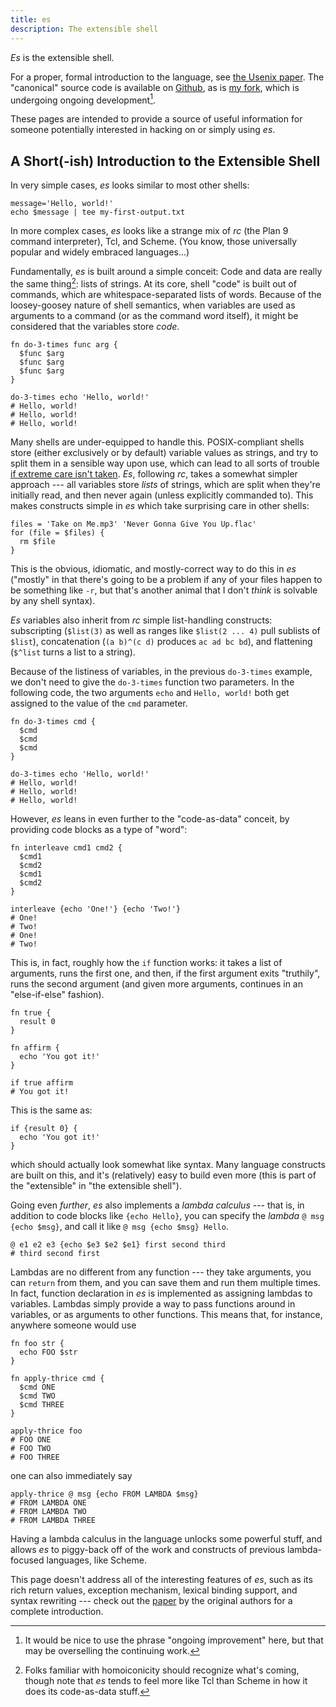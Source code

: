 ```yaml
---
title: es
description: The extensible shell
---
```


*Es* is the extensible shell.

For a proper, formal introduction to the language, see [the Usenix paper](paper.html).  The "canonical" source code is available on [Github](https://github.com/wryun/es-shell), as is [my fork](https://github.com/jpco/es-shell), which is undergoing ongoing development[^1].

These pages are intended to provide a source of useful information for someone potentially interested in hacking on or simply using *es*.

## A Short(-ish) Introduction to the Extensible Shell

In very simple cases, *es* looks similar to most other shells:

```
message='Hello, world!'
echo $message | tee my-first-output.txt
```

In more complex cases, *es* looks like a strange mix of *rc* (the Plan 9 command interpreter), Tcl, and Scheme.  (You know, those universally popular and widely embraced languages...)

Fundamentally, *es* is built around a simple conceit: Code and data are really the same thing[^2]: lists of strings.  At its core, shell "code" is built out of commands, which are whitespace-separated lists of words.  Because of the loosey-goosey nature of shell semantics, when variables are used as arguments to a command (or as the command word itself), it might be considered that the variables store *code*.

```
fn do-3-times func arg {
  $func $arg
  $func $arg
  $func $arg
}

do-3-times echo 'Hello, world!'
# Hello, world!
# Hello, world!
# Hello, world!
```

Many shells are under-equipped to handle this.  POSIX-compliant shells store (either exclusively or by default) variable values as strings, and try to split them in a sensible way upon use, which can lead to all sorts of trouble [if extreme care isn't taken](https://mywiki.wooledge.org/BashFAQ/050).  *Es*, following *rc*, takes a somewhat simpler approach --- all variables store *lists* of strings, which are split when they're initially read, and then never again (unless explicitly commanded to).  This makes constructs simple in *es* which take surprising care in other shells:

```
files = 'Take on Me.mp3' 'Never Gonna Give You Up.flac'
for (file = $files) {
  rm $file
}
```

This is the obvious, idiomatic, and mostly-correct way to do this in *es* ("mostly" in that there's going to be a problem if any of your files happen to be something like `-r`, but that's another animal that I don't *think* is solvable by any shell syntax).

*Es* variables also inherit from *rc* simple list-handling constructs: subscripting (`$list(3)` as well as ranges like `$list(2 ... 4)` pull sublists of `$list`), concatenation (`(a b)^(c d)` produces `ac ad bc bd`), and flattening (`$^list` turns a list to a string).

Because of the listiness of variables, in the previous `do-3-times` example, we don't need to give the `do-3-times` function two parameters.  In the following code, the two arguments `echo` and `Hello, world!` both get assigned to the value of the `cmd` parameter.

```
fn do-3-times cmd {
  $cmd
  $cmd
  $cmd
}

do-3-times echo 'Hello, world!'
# Hello, world!
# Hello, world!
# Hello, world!
```

However, *es* leans in even further to the "code-as-data" conceit, by providing code blocks as a type of "word":

```
fn interleave cmd1 cmd2 {
  $cmd1
  $cmd2
  $cmd1
  $cmd2
}

interleave {echo 'One!'} {echo 'Two!'}
# One!
# Two!
# One!
# Two!
```

This is, in fact, roughly how the `if` function works: it takes a list of arguments, runs the first one, and then, if the first argument exits "truthily", runs the second argument (and given more arguments, continues in an "else-if-else" fashion).

```
fn true {
  result 0
}

fn affirm {
  echo 'You got it!'
}

if true affirm
# You got it!
```

This is the same as:

```
if {result 0} {
  echo 'You got it!'
}
```

which should actually look somewhat like syntax.  Many language constructs are built on this, and it's (relatively) easy to build even more (this is part of the "extensible" in "the extensible shell").

Going even *further*, *es* also implements a *lambda calculus* --- that is, in addition to code blocks like `{echo Hello}`, you can specify the *lambda* `@ msg {echo $msg}`, and call it like `@ msg {echo $msg} Hello`.

```
@ e1 e2 e3 {echo $e3 $e2 $e1} first second third
# third second first
```

Lambdas are no different from any function --- they take arguments, you can `return` from them, and you can save them and run them multiple times.  In fact, function declaration in *es* is implemented as assigning lambdas to variables.  Lambdas simply provide a way to pass functions around in variables, or as arguments to other functions.  This means that, for instance, anywhere someone would use

```
fn foo str {
  echo FOO $str
}

fn apply-thrice cmd {
  $cmd ONE
  $cmd TWO
  $cmd THREE
}

apply-thrice foo
# FOO ONE
# FOO TWO
# FOO THREE
```

one can also immediately say

```
apply-thrice @ msg {echo FROM LAMBDA $msg}
# FROM LAMBDA ONE
# FROM LAMBDA TWO
# FROM LAMBDA THREE
```

Having a lambda calculus in the language unlocks some powerful stuff, and allows *es* to piggy-back off of the work and constructs of previous lambda-focused languages, like Scheme.

This page doesn't address all of the interesting features of *es*, such as its rich return values, exception mechanism, lexical binding support, and syntax rewriting --- check out the [paper](paper.html) by the original authors for a complete introduction.


[^1]: It would be nice to use the phrase "ongoing improvement" here, but that may be overselling the continuing work.

[^2]: Folks familiar with homoiconicity should recognize what's coming, though note that *es* tends to feel more like Tcl than Scheme in how it does its code-as-data stuff.
